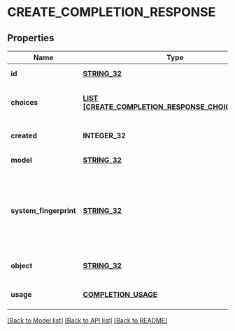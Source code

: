 # CREATE_COMPLETION_RESPONSE

## Properties
Name | Type | Description | Notes
------------ | ------------- | ------------- | -------------
**id** | [**STRING_32**](STRING_32.md) | A unique identifier for the completion. | [default to null]
**choices** | [**LIST [CREATE_COMPLETION_RESPONSE_CHOICES_INNER]**](CreateCompletionResponse_choices_inner.md) | The list of completion choices the model generated for the input prompt. | [default to null]
**created** | **INTEGER_32** | The Unix timestamp (in seconds) of when the completion was created. | [default to null]
**model** | [**STRING_32**](STRING_32.md) | The model used for completion. | [default to null]
**system_fingerprint** | [**STRING_32**](STRING_32.md) | This fingerprint represents the backend configuration that the model runs with.  Can be used in conjunction with the &#x60;seed&#x60; request parameter to understand when backend changes have been made that might impact determinism.  | [optional] [default to null]
**object** | [**STRING_32**](STRING_32.md) | The object type, which is always \&quot;text_completion\&quot; | [default to null]
**usage** | [**COMPLETION_USAGE**](CompletionUsage.md) |  | [optional] [default to null]

[[Back to Model list]](../README.md#documentation-for-models) [[Back to API list]](../README.md#documentation-for-api-endpoints) [[Back to README]](../README.md)


